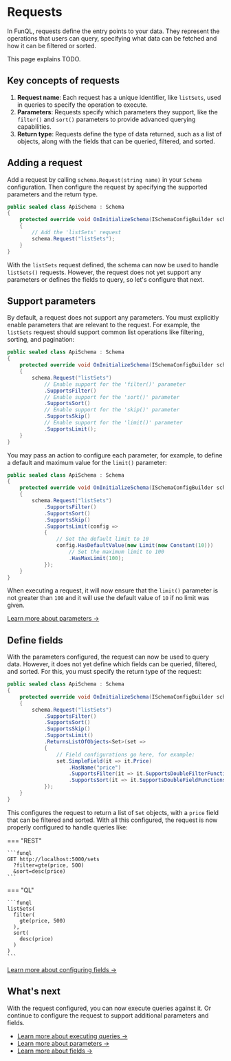 ﻿# Requests

In FunQL, requests define the entry points to your data. They represent the operations that users can query, specifying
what data can be fetched and how it can be filtered or sorted.

This page explains TODO.

## Key concepts of requests

1. **Request name**: Each request has a unique identifier, like `listSets`, used in queries to specify the operation to
   execute.
2. **Parameters**: Requests specify which parameters they support, like the `filter()` and `sort()` parameters to
   provide advanced querying capabilities.
3. **Return type**: Requests define the type of data returned, such as a list of objects, along with the fields that can
   be queried, filtered, and sorted.

## Adding a request

Add a request by calling `schema.Request(string name)` in your `Schema` configuration. Then configure the request by 
specifying the supported parameters and the return type.

```csharp 
public sealed class ApiSchema : Schema 
{ 
    protected override void OnInitializeSchema(ISchemaConfigBuilder schema) 
    { 
        // Add the 'listSets' request 
        schema.Request("listSets");
    }
}
```

With the `listSets` request defined, the schema can now be used to handle `listSets()` requests. However, the request
does not yet support any parameters or defines the fields to query, so let's configure that next.

## Support parameters

By default, a request does not support any parameters. You must explicitly enable parameters that are relevant to the
request. For example, the `listSets` request should support common list operations like filtering, sorting, and 
pagination:

```csharp 
public sealed class ApiSchema : Schema 
{ 
    protected override void OnInitializeSchema(ISchemaConfigBuilder schema) 
    { 
        schema.Request("listSets")
            // Enable support for the 'filter()' parameter 
            .SupportsFilter()
            // Enable support for the 'sort()' parameter 
            .SupportsSort()     
            // Enable support for the 'skip()' parameter 
            .SupportsSkip()  
            // Enable support for the 'limit()' parameter 
            .SupportsLimit();         
    }
}
```

You may pass an action to configure each parameter, for example, to define a default and maximum value for the `limit()` 
parameter:

```csharp
public sealed class ApiSchema : Schema 
{ 
    protected override void OnInitializeSchema(ISchemaConfigBuilder schema) 
    { 
        schema.Request("listSets")
            .SupportsFilter()
            .SupportsSort()     
            .SupportsSkip()  
            .SupportsLimit(config => 
            {
                // Set the default limit to 10
                config.HasDefaultValue(new Limit(new Constant(10))) 
                    // Set the maximum limit to 100
                    .HasMaxLimit(100);                                
            });         
    }
}
```

When executing a request, it will now ensure that the `limit()` parameter is not greater than `100` and it will use the 
default value of `10` if no limit was given.

[Learn more about parameters →](parameters/index.md)

## Define fields

With the parameters configured, the request can now be used to query data. However, it does not yet define which fields 
can be queried, filtered, and sorted. For this, you must specify the return type of the request:

```csharp 
public sealed class ApiSchema : Schema 
{ 
    protected override void OnInitializeSchema(ISchemaConfigBuilder schema) 
    { 
        schema.Request("listSets")
            .SupportsFilter()
            .SupportsSort()     
            .SupportsSkip()  
            .SupportsLimit()
            .ReturnsListOfObjects<Set>(set =>
            {
                // Field configurations go here, for example:
                set.SimpleField(it => it.Price)
                    .HasName("price")
                    .SupportsFilter(it => it.SupportsDoubleFilterFunctions())
                    .SupportsSort(it => it.SupportsDoubleFieldFunctions());
            });
    }
}
```

This configures the request to return a list of `Set` objects, with a `price` field that can be filtered and sorted. 
With all this configured, the request is now properly configured to handle queries like:

=== "REST"

    ```funql
    GET http://localhost:5000/sets
      ?filter=gte(price, 500)
      &sort=desc(price)
    ```

=== "QL"

    ```funql
    listSets(
      filter(
        gte(price, 500)
      ),
      sort(
        desc(price)
      )
    )
    ```

[Learn more about configuring fields →](fields/index.md)

## What's next

With the request configured, you can now execute queries against it. Or continue to configure the request to support 
additional parameters and fields.

- [Learn more about executing queries →](../executing-queries/index.md)
- [Learn more about parameters →](parameters/index.md)
- [Learn more about fields →](fields/index.md)